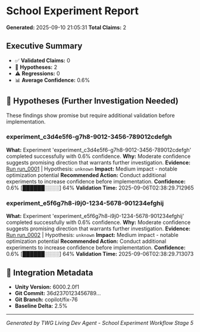# School Experiment Report
**Generated:** 2025-09-10 21:05:31
**Total Claims:** 2

## Executive Summary

- ✅ **Validated Claims:** 0
- 🔬 **Hypotheses:** 2
- ⚠️ **Regressions:** 0
- 📊 **Average Confidence:** 0.6%

## 🔬 Hypotheses (Further Investigation Needed)

These findings show promise but require additional validation before implementation.

### experiment_c3d4e5f6-g7h8-9012-3456-789012cdefgh

**What:** Experiment 'experiment_c3d4e5f6-g7h8-9012-3456-789012cdefgh' completed successfully with 0.6% confidence.
**Why:** Moderate confidence suggests promising direction that warrants further investigation.
**Evidence:** [Run run_0001](../outputs/runs/run_0001/) | Hypothesis: `unknown`
**Impact:** Medium impact - notable optimization potential
**Recommended Action:** Conduct additional experiments to increase confidence before implementation.
**Confidence:** 0.6% [██████░░░░] 64%
**Validation Time:** 2025-09-06T02:38:29.712965

### experiment_e5f6g7h8-i9j0-1234-5678-901234efghij

**What:** Experiment 'experiment_e5f6g7h8-i9j0-1234-5678-901234efghij' completed successfully with 0.6% confidence.
**Why:** Moderate confidence suggests promising direction that warrants further investigation.
**Evidence:** [Run run_0002](../outputs/runs/run_0002/) | Hypothesis: `unknown`
**Impact:** Medium impact - notable optimization potential
**Recommended Action:** Conduct additional experiments to increase confidence before implementation.
**Confidence:** 0.6% [██████░░░░] 64%
**Validation Time:** 2025-09-06T02:38:29.713073

## 🔗 Integration Metadata

- **Unity Version:** 6000.2.0f1
- **Git Commit:** 36d2370123456789...
- **Git Branch:** copilot/fix-76
- **Baseline Delta:** 2.5%

---
*Generated by TWG Living Dev Agent - School Experiment Workflow Stage 5*

